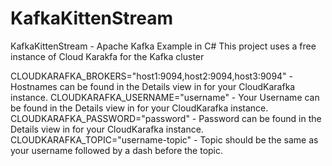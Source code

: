 # KafkaKittenStream
KafkaKittenStream - Apache Kafka Example in C#
This project uses a free instance of Cloud Karakfa for the Kafka cluster

CLOUDKARAFKA_BROKERS="host1:9094,host2:9094,host3:9094" - Hostnames can be found in the Details view in for your CloudKarafka instance.
CLOUDKARAFKA_USERNAME="username" - Your Username can be found in the Details view in for your CloudKarafka instance.
CLOUDKARAFKA_PASSWORD="password" - Password can be found in the Details view in for your CloudKarafka instance.
CLOUDKARAFKA_TOPIC="username-topic" - Topic should be the same as your username followed by a dash before the topic.
